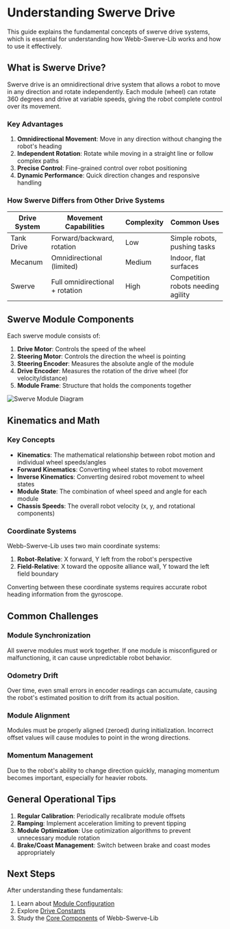 # Understanding Swerve Drive

This guide explains the fundamental concepts of swerve drive systems, which is essential for understanding how Webb-Swerve-Lib works and how to use it effectively.

## What is Swerve Drive?

Swerve drive is an omnidirectional drive system that allows a robot to move in any direction and rotate independently. Each module (wheel) can rotate 360 degrees and drive at variable speeds, giving the robot complete control over its movement.

### Key Advantages

1. **Omnidirectional Movement**: Move in any direction without changing the robot's heading
2. **Independent Rotation**: Rotate while moving in a straight line or follow complex paths
3. **Precise Control**: Fine-grained control over robot positioning
4. **Dynamic Performance**: Quick direction changes and responsive handling

### How Swerve Differs from Other Drive Systems

| Drive System | Movement Capabilities | Complexity | Common Uses |
|--------------|------------------------|------------|------------|
| Tank Drive | Forward/backward, rotation | Low | Simple robots, pushing tasks |
| Mecanum | Omnidirectional (limited) | Medium | Indoor, flat surfaces |
| Swerve | Full omnidirectional + rotation | High | Competition robots needing agility |

## Swerve Module Components

Each swerve module consists of:

1. **Drive Motor**: Controls the speed of the wheel
2. **Steering Motor**: Controls the direction the wheel is pointing
3. **Steering Encoder**: Measures the absolute angle of the module
4. **Drive Encoder**: Measures the rotation of the drive wheel (for velocity/distance)
5. **Module Frame**: Structure that holds the components together

![Swerve Module Diagram](https://via.placeholder.com/550x300?text=Swerve+Module+Diagram)

## Kinematics and Math

### Key Concepts

- **Kinematics**: The mathematical relationship between robot motion and individual wheel speeds/angles
- **Forward Kinematics**: Converting wheel states to robot movement
- **Inverse Kinematics**: Converting desired robot movement to wheel states
- **Module State**: The combination of wheel speed and angle for each module
- **Chassis Speeds**: The overall robot velocity (x, y, and rotational components)

### Coordinate Systems

Webb-Swerve-Lib uses two main coordinate systems:

1. **Robot-Relative**: X forward, Y left from the robot's perspective
2. **Field-Relative**: X toward the opposite alliance wall, Y toward the left field boundary

Converting between these coordinate systems requires accurate robot heading information from the gyroscope.

## Common Challenges

### Module Synchronization

All swerve modules must work together. If one module is misconfigured or malfunctioning, it can cause unpredictable robot behavior.

### Odometry Drift

Over time, even small errors in encoder readings can accumulate, causing the robot's estimated position to drift from its actual position.

### Module Alignment

Modules must be properly aligned (zeroed) during initialization. Incorrect offset values will cause modules to point in the wrong directions.

### Momentum Management

Due to the robot's ability to change direction quickly, managing momentum becomes important, especially for heavier robots.

## General Operational Tips

1. **Regular Calibration**: Periodically recalibrate module offsets
2. **Ramping**: Implement acceleration limiting to prevent tipping
3. **Module Optimization**: Use optimization algorithms to prevent unnecessary module rotation
4. **Brake/Coast Management**: Switch between brake and coast modes appropriately

## Next Steps

After understanding these fundamentals:

1. Learn about [Module Configuration](module-configuration.md)
2. Explore [Drive Constants](drive-constants.md) 
3. Study the [Core Components](core-components.md) of Webb-Swerve-Lib